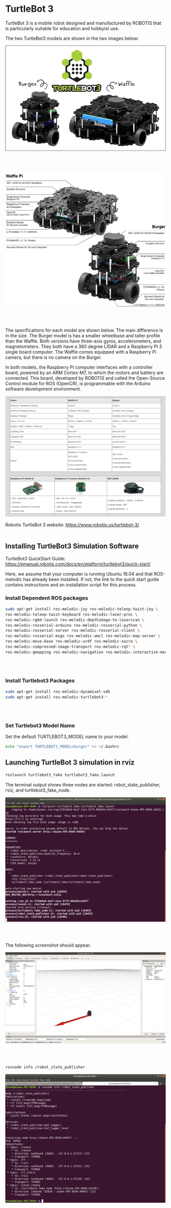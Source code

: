 # TurtleBot 3

TurtleBot 3 is a mobile robot designed and manufactured by ROBOTIS that is particularly suitable for education and hobbyist use. 

The two TurtleBot3 models are shown in the two images below:

![TurtleBot 3 Robots](./images/turtlebot3_burger_waffle.jpg "Turtelbot3 Burger & Waffle")

</br></br>

![TurtleBot 3 Robots](./images/turtlebot3_components.png)

</br></br>

The specifications for each model are shown below. The main difference is in the size. The Burger model is has a smaller wheelbase and taller profile than the Waffle. Both versions have three-axis gyros, accelerometers, and magnetometers. They both have a 360 degree LIDAR and a Raspberry Pi 3 single board computer. The Waffle comes equipped with a Raspberry Pi camera, but there is no camera on the Burger. 

In both models, the Raspberry Pi computer interfaces with a controller board, powered by an ARM Cortex-M7, to which the motors and battery are connected. This board, developed by ROBOTIS and called the Open-Source Control module for ROS (OpenCR), is programmable with the Arduino software development environment. 

![TurtleBot 3 Specifications](./images/specifications.png)



Robotis TurtleBot 3 website: https://www.robotis.us/turtlebot-3/
</br></br>

## Installing TurtleBot3 Simulation Software

TurtleBot3 QuickStart Guide: https://emanual.robotis.com/docs/en/platform/turtlebot3/quick-start/ 

Here, we assume that your computer is running Ubuntu 18.04 and that ROS-melodic has already been installed. If not, the link to the quick start guide contains instructions and an installation script for this process.

### Install Dependent ROS packages

```bash
sudo apt-get install ros-melodic-joy ros-melodic-teleop-twist-joy \
ros-melodic-teleop-twist-keyboard ros-melodic-laser-proc \
ros-melodic-rgbd-launch ros-melodic-depthimage-to-laserscan \
ros-melodic-rosserial-arduino ros-melodic-rosserial-python \
ros-melodic-rosserial-server ros-melodic-rosserial-client \
ros-melodic-rosserial-msgs ros-melodic-amcl ros-melodic-map-server \
ros-melodic-move-base ros-melodic-urdf ros-melodic-xacro \
ros-melodic-compressed-image-transport ros-melodic-rqt* \
ros-melodic-gmapping ros-melodic-navigation ros-melodic-interactive-markers
```

</br></br>

### Install Turtlebot3 Packages

```bash
sudo apt-get install ros-melodic-dynamixel-sdk
sudo apt-get install ros-melodic-turtlebot3-*
```

</br></br>

### Set Turtlebot3 Model Name

Set the default TURTLEBOT3_MODEL name to your model.

```bash
echo "export TURTLEBOT3_MODEL=burger" >> ~/.bashrc
```

## Launching TurtleBot 3 simulation in rviz

```bash
roslaunch turtlebot3_fake turtlebot3_fake.launch 
```

The terminal output shows three nodes are started: robot_state_publisher, rviz, and turtlebot3_fake_node.

![turtlebot fake terminal](./images/turtlebot_fake.png)

</br></br>

The following screenshot should appear.

![turtlebot fake terminal](./images/turtlebot_rviz.png)

</br></br>


```bash
rosnode info /robot_state_publisher 
```

![robotstatepublisher node info](./images/robot_state_publisher.png)
